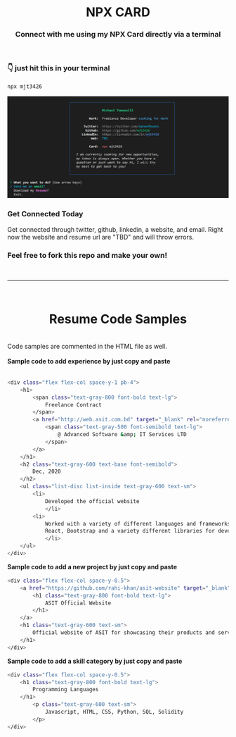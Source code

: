 <h1 align="center">  <strong>NPX CARD</strong> </h1>
<h3 align="center"> Connect with me using my NPX Card directly via a terminal </h3>

<br />

### <strong>👇 just hit this in your terminal</strong>

```bash
npx mjt3426
```
!["snapshot-npm.PNG"](https://github.com/mjt3426/npm-resume/blob/main/public_images/snapshot-npm.PNG?raw=true)
<br />

### <strong>Get Connected Today</strong>
Get connected through twitter, github, linkedin, a website, and email. Right now the website and resume url are "TBD" and will throw errors. 
<br />


### Feel free to fork this repo and make your own!
<br />

---

<br />
<h1 align="center"><strong>Resume Code Samples</strong></center></h1></br>
Code samples are commented in the HTML file as well.
<br />
<br />
<strong>Sample code to add experience by just copy and paste</strong>

```bash

<div class="flex flex-col space-y-1 pb-4">
	<h1>
		<span class="text-gray-800 font-bold text-lg">
			Freelance Contract
		</span>
		<a href="http://web.asit.com.bd" target="_blank" rel="noreferrer">
			<span class="text-gray-500 font-semibold text-lg">
				@ Advanced Software &amp; IT Services LTD
			</span>
		</a>
	</h1>
	<h2 class="text-gray-600 text-base font-semibold">
		Dec, 2020
	</h2>
	<ul class="list-disc list-inside text-gray-600 text-sm">
		<li>
			Developed the official website
			</li>
		<li>
			Worked with a variety of different languages and frameworks such as Javascript, 
			React, Bootstrap and a variety different libraries for development and Figma for mockup
			</li>
	</ul>
</div>

```
<strong>Sample code to add a new project by just copy and paste</strong>
```bash
<div class="flex flex-col space-y-0.5">
	<a href="https://github.com/rahi-khan/asit-website" target="_blank" rel="noreferrer">
		<h1 class="text-gray-800 font-bold text-lg">
			ASIT Official Website
		</h1>
	</a>
	<h1 class="text-gray-600 text-sm">
		Official website of ASIT for showcasing their products and services, built with React, Bootstrap
	</h1>
</div>
```

<strong>Sample code to add a skill category by just copy and paste</strong>

```bash
<div class="flex flex-col space-y-0.5">
	<h1 class="text-gray-800 font-bold text-lg">
		Programming Languages
	</h1>
		<p class="text-gray-600 text-sm">
			Javascript, HTML, CSS, Python, SQL, Solidity
		</p>
</div>
```
